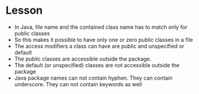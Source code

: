 # Lesson

 * In Java, file name and the contained class name has to match only for public classes
 * So this makes it possible to have only one or zero public classes in a file
 * The access modifiers a class can have are public and unspecified or default
 * The public classes are accessible outside the package.
 * The default (or unspecified) classes are not accessible outside the package
 * Java package names can not contain hyphen. They can contain underscore. They can not contain keywords as well

 